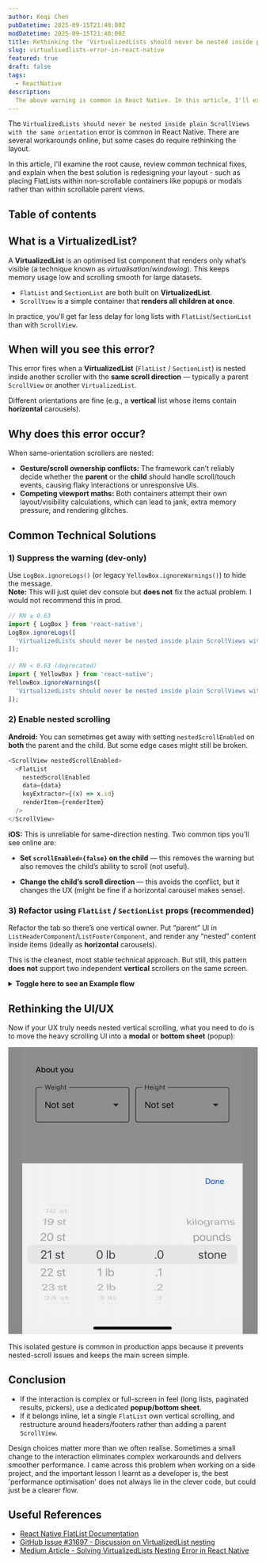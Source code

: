 ```yaml
---
author: Keqi Chen
pubDatetime: 2025-09-15T21:40:00Z
modDatetime: 2025-09-15T21:40:00Z
title: Rethinking the 'VirtualizedLists should never be nested inside plain ScrollViews with the same orientation' Error in React Native
slug: virtualisedlists-error-in-react-native
featured: true
draft: false
tags:
  - ReactNative
description:
  The above warning is common in React Native. In this article, I'll examine the root cause, review common technical fixes, and explain when the best solution is redesigning your layout. 
---
```


The `VirtualizedLists should never be nested inside plain ScrollViews with the same orientation` error is common in React Native. There are several workarounds online, but some cases do require rethinking the layout. 

In this article, I'll examine the root cause, review common technical fixes, and explain when the best solution is redesigning your layout - such as placing FlatLists within non-scrollable containers like popups or modals rather than within scrollable parent views.

<!-- <figure>
  <img
    src="https://images.pexels.com/photos/159618/still-life-school-retro-ink-159618.jpeg?auto=compress&cs=tinysrgb&w=1260&h=750&dpr=1"
    alt="Free Classic wooden desk with writing materials, vintage clock, and a leather bag. Stock Photo"
  />
    <figcaption class="text-center">
    Photo by <a href="https://www.pexels.com/photo/brown-wooden-desk-159618/">Pixabay</a>
  </figcaption>
</figure> -->

## Table of contents

## What is a VirtualizedList?
A **VirtualizedList** is an optimised list component that renders only what’s visible (a technique known as *virtualisation*/*windowing*). This keeps memory usage low and scrolling smooth for large datasets.

- `FlatList` and `SectionList` are both built on **VirtualizedList**.  
- `ScrollView` is a simple container that **renders all children at once**.

In practice, you’ll get far less delay for long lists with `FlatList`/`SectionList` than with `ScrollView`.

## When will you see this error?
This error fires when a **VirtualizedList** (`FlatList` / `SectionList`) is nested inside another scroller with the **same scroll direction** — typically a parent `ScrollView` or another `VirtualizedList`.  

Different orientations are fine (e.g., a **vertical** list whose items contain **horizontal** carousels).

## Why does this error occur?
When same-orientation scrollers are nested:

- **Gesture/scroll ownership conflicts:** The framework can’t reliably decide whether the **parent** or the **child** should handle scroll/touch events, causing flaky interactions or unresponsive UIs.  
- **Competing viewport maths:** Both containers attempt their own layout/visibility calculations, which can lead to jank, extra memory pressure, and rendering glitches.

## Common Technical Solutions

### 1) Suppress the warning (dev-only)
Use `LogBox.ignoreLogs()` (or legacy `YellowBox.ignoreWarnings()`) to hide the message.  
**Note:** This will just quiet dev console but **does not** fix the actual problem. I would not recommend this in prod.

```ts
// RN ≥ 0.63
import { LogBox } from 'react-native';
LogBox.ignoreLogs([
  'VirtualizedLists should never be nested inside plain ScrollViews with the same orientation',
]);

// RN < 0.63 (deprecated)
import { YellowBox } from 'react-native';
YellowBox.ignoreWarnings([
  'VirtualizedLists should never be nested inside plain ScrollViews with the same orientation',
]);
```

### 2) Enable nested scrolling
**Android:** You can sometimes get away with setting `nestedScrollEnabled` on **both** the parent and the child. But some edge cases might still be broken.

```ts
<ScrollView nestedScrollEnabled>
  <FlatList
    nestedScrollEnabled
    data={data}
    keyExtractor={(x) => x.id}
    renderItem={renderItem}
  />
</ScrollView>
```

**iOS:** This is unreliable for same-direction nesting. Two common tips you’ll see online are:

- **Set `scrollEnabled={false}` on the child** — this removes the warning but also removes the child’s ability to scroll (not useful).

- **Change the child’s scroll direction** — this avoids the conflict, but it changes the UX (might be fine if a horizontal carousel makes sense).

### 3) Refactor using `FlatList` / `SectionList` props (recommended)

Refactor the tab so there’s one vertical owner. Put “parent” UI in `ListHeaderComponent`/`ListFooterComponent`, and render any “nested” content inside items (ideally as **horizontal** carousels).  

This is the cleanest, most stable technical approach. But still, this pattern **does not** support two independent **vertical** scrollers on the same screen. 

<details>

<summary><strong>Toggle here to see an Example flow</strong></summary>

- Header (filters / actions) lives in `ListHeaderComponent`.
- “Complete” opens a **modal** (no background scroll).
- On confirm, we **push a banner** by toggling a **footer** (no extra scroller).
- Items can contain **horizontal** carousels.

```tsx
import React, { useState } from 'react';
import { FlatList, View, Text, Button, Modal } from 'react-native';

type Row = { id: string; photos: { id: string }[] };

export default function Screen({ data }: { data: Row[] }) {
  const [showCompleteModal, setShowCompleteModal] = useState(false);
  const [showBottomBanner, setShowBottomBanner] = useState(false);

  // Header: controls (tabs/filters + action)
  const Header = (
    <View>
      <Text>Filters / Tabs</Text>
      <Button title="Complete" onPress={() => setShowCompleteModal(true)} />
    </View>
  );

  // Footer: bottom banner (shown after confirm)
  const Footer = showBottomBanner ? (
    <View>
      <Text>Action applied</Text>
      <Text>Your changes have been saved.</Text>
    </View>
  ) : null;

  // Item: vertical list rows, each may contain a horizontal carousel
  const renderItem = ({ item }: { item: Row }) => (
    <View>
      <Text>Section {item.id}</Text>
      <FlatList
        horizontal
        data={item.photos}
        keyExtractor={(p) => p.id}
        renderItem={({ item: p }) => (
          <View>
            <Text>Photo {p.id}</Text>
          </View>
        )}
      />
    </View>
  );

  return (
    <>
      <FlatList
        data={data}
        keyExtractor={(x) => x.id}
        renderItem={renderItem}
        ListHeaderComponent={Header}   // header controls
        ListFooterComponent={Footer}   // bottom banner
        stickyHeaderIndices={[0]}      // keep header pinned
      />

      {/* Modal: confirm action, then show banner */}
      <Modal
        visible={showCompleteModal}
        transparent
        onRequestClose={() => setShowCompleteModal(false)}
      >
        <View>
          <Text>Confirm action?</Text>
          <Button
            title="Confirm"
            onPress={() => {
              setShowCompleteModal(false);
              setShowBottomBanner(true);
            }}
          />
          <Button title="Cancel" onPress={() => setShowCompleteModal(false)} />
        </View>
      </Modal>
    </>
  );
}
```
</details>

## Rethinking the UI/UX
Now if your UX truly needs nested vertical scrolling, what you need to do is to move the heavy scrolling UI into a **modal** or **bottom sheet** (popup):

![Scrolling feature](scrolling-feature.jpg)

This isolated gesture is common in production apps because it prevents nested-scroll issues and keeps the main screen simple.

## Conclusion
- If the interaction is complex or full-screen in feel (long lists, paginated results, pickers), use a dedicated **popup/bottom sheet**.
- If it belongs inline, let a single `FlatList` own vertical scrolling, and restructure around headers/footers rather than adding a parent `ScrollView`.

Design choices matter more than we often realise. Sometimes a small change to the interaction eliminates complex workarounds and delivers smoother performance. I came across this problem when working on a side project, and the important lesson I learnt as a developer is, the best 'performance optimisation' does not always lie in the clever code, but could just be a clearer flow.

## Useful References
- [React Native FlatList Documentation](https://reactnative.dev/docs/flatlist)
- [GitHub Issue #31697 - Discussion on VirtualizedList nesting](https://github.com/facebook/react-native/issues/31697#issuecomment-920142002)
- [Medium Article - Solving VirtualizedLists Nesting Error in React Native](https://medium.com/@sivasothytharsa17/solving-the-virtualizedlists-should-never-be-nested-inside-plain-scrollviews-error-in-react-fbd3cb4daeed)
